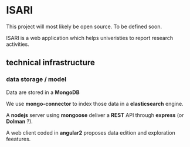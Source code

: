 # ISARI

This project will most likely be open source. To be defined soon.

ISARI is a web application which helps univeristies to report research activities.

## technical infrastructure

### data storage / model

Data are stored in a **MongoDB** 

We use **mongo-connector** to index those data in a **elasticsearch** engine.

A **nodejs** server using **mongoose** deliver a **REST** API through **express** (or **Dolman** ?).

A web client coded in **angular2** proposes data edition and exploration feeatures.






